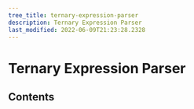 ```yaml
---
tree_title: ternary-expression-parser
description: Ternary Expression Parser
last_modified: 2022-06-09T21:23:28.2328
---
```


# Ternary Expression Parser

## Contents
